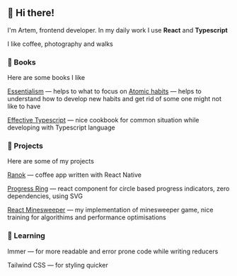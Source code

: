 ## 👋 Hi there!

I'm Artem, frontend developer. In my daily work I use **React** and **Typescript**

I like coffee, photography and walks

### 📖 Books

Here are some books I like

[Essentialism](https://www.goodreads.com/book/show/18077875-essentialism) — helps to what to focus on
[Atomic habits](https://www.goodreads.com/book/show/40121378-atomic-habits) — helps to understand how to develop new habits and get rid of some one might not like to have

[Effective Typescript](https://www.goodreads.com/book/show/48570456-effective-typescript) — nice cookbook for common situation while developing with Typescript language



### 🎩 Projects

Here are some of my projects

[Ranok](https://apps.apple.com/us/app/ranok-coffee-guides-timers/id1512795256?ls=1) — coffee app written with React Native

[Progress Ring](https://github.com/asci/progress-ring#readme) — react component for circle based progress indicators, zero dependencies, using SVG

[React Minesweeper](https://codesandbox.io/s/react-minesweeper-18f07) — my implementation of minesweeper game, nice training for algorithims and performance optimisations



### 🌱 Learning 

Immer — for more readable and error prone code while writing reducers

Tailwind CSS — for styling quicker

<!--
**asci/asci** is a ✨ _special_ ✨ repository because its `README.md` (this file) appears on your GitHub profile.

Here are some ideas to get you started:

- 🔭 I’m currently working on ...
- 🌱 I’m currently learning ...
- 👯 I’m looking to collaborate on ...
- 🤔 I’m looking for help with ...
- 💬 Ask me about ...
- 📫 How to reach me: ...
- 😄 Pronouns: ...
- ⚡ Fun fact: ...
-->
